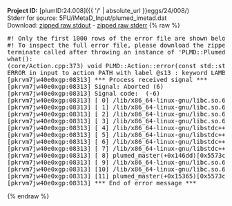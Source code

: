 **Project ID:** [plumID:24.008]({{ '/' | absolute_url }}eggs/24/008/)  
Stderr for source:  5FU/iMetaD_Input/plumed_imetad.dat   
Download: [zipped raw stdout](plumed_imetad.dat.plumed_master.stdout.txt.zip) - [zipped raw stderr](plumed_imetad.dat.plumed_master.stderr.txt.zip) 
{% raw %}
<pre>
#! Only the first 1000 rows of the error file are shown below
#! To inspect the full error file, please download the zipped raw stderr file above
terminate called after throwing an instance of 'PLMD::Plumed::ExceptionError'
what():
(core/Action.cpp:373) void PLMD::Action::error(const std::string&) const
ERROR in input to action PATH with label @s13 : keyword LAMBDA is compulsory for this action
[pkrvm7jw40e0xgp:08313] *** Process received signal ***
[pkrvm7jw40e0xgp:08313] Signal: Aborted (6)
[pkrvm7jw40e0xgp:08313] Signal code:  (-6)
[pkrvm7jw40e0xgp:08313] [ 0] /lib/x86_64-linux-gnu/libc.so.6(+0x45330)[0x7f803b845330]
[pkrvm7jw40e0xgp:08313] [ 1] /lib/x86_64-linux-gnu/libc.so.6(pthread_kill+0x11c)[0x7f803b89eb2c]
[pkrvm7jw40e0xgp:08313] [ 2] /lib/x86_64-linux-gnu/libc.so.6(gsignal+0x1e)[0x7f803b84527e]
[pkrvm7jw40e0xgp:08313] [ 3] /lib/x86_64-linux-gnu/libc.so.6(abort+0xdf)[0x7f803b8288ff]
[pkrvm7jw40e0xgp:08313] [ 4] /lib/x86_64-linux-gnu/libstdc++.so.6(+0xa5ff5)[0x7f803bca5ff5]
[pkrvm7jw40e0xgp:08313] [ 5] /lib/x86_64-linux-gnu/libstdc++.so.6(+0xbb0da)[0x7f803bcbb0da]
[pkrvm7jw40e0xgp:08313] [ 6] /lib/x86_64-linux-gnu/libstdc++.so.6(_ZSt10unexpectedv+0x0)[0x7f803bca5a55]
[pkrvm7jw40e0xgp:08313] [ 7] /lib/x86_64-linux-gnu/libstdc++.so.6(+0xa5a6f)[0x7f803bca5a6f]
[pkrvm7jw40e0xgp:08313] [ 8] plumed_master(+0x146dd)[0x5573cfb316dd]
[pkrvm7jw40e0xgp:08313] [ 9] /lib/x86_64-linux-gnu/libc.so.6(+0x2a1ca)[0x7f803b82a1ca]
[pkrvm7jw40e0xgp:08313] [10] /lib/x86_64-linux-gnu/libc.so.6(__libc_start_main+0x8b)[0x7f803b82a28b]
[pkrvm7jw40e0xgp:08313] [11] plumed_master(+0x15365)[0x5573cfb32365]
[pkrvm7jw40e0xgp:08313] *** End of error message ***
</pre>
{% endraw %}
